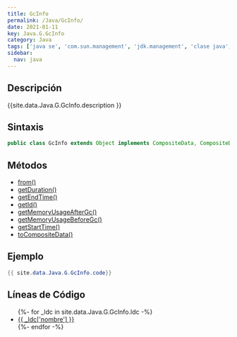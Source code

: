 ```yaml
---
title: GcInfo
permalink: /Java/GcInfo/
date: 2021-01-11
key: Java.G.GcInfo
category: Java
tags: ['java se', 'com.sun.management', 'jdk.management', 'clase java', 'Java 1.5']
sidebar: 
  nav: java
---
```


## Descripción
{{site.data.Java.G.GcInfo.description }}

## Sintaxis
~~~java
public class GcInfo extends Object implements CompositeData, CompositeDataView
~~~

## Métodos
* [from()](/Java/GcInfo/from)
* [getDuration()](/Java/GcInfo/getDuration)
* [getEndTime()](/Java/GcInfo/getEndTime)
* [getId()](/Java/GcInfo/getId)
* [getMemoryUsageAfterGc()](/Java/GcInfo/getMemoryUsageAfterGc)
* [getMemoryUsageBeforeGc()](/Java/GcInfo/getMemoryUsageBeforeGc)
* [getStartTime()](/Java/GcInfo/getStartTime)
* [toCompositeData()](/Java/GcInfo/toCompositeData)

## Ejemplo
~~~java
{{ site.data.Java.G.GcInfo.code}}
~~~

## Líneas de Código
<ul>
{%- for _ldc in site.data.Java.G.GcInfo.ldc -%}
   <li>
       <a href="{{_ldc['url'] }}">{{ _ldc['nombre'] }}</a>
   </li>
{%- endfor -%}
</ul>
